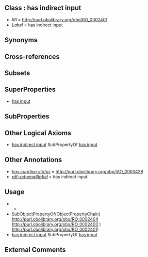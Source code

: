 
## Class : has indirect input

 * *IRI* = http://purl.obolibrary.org/obo/RO_0002401
 * *Label* = has indirect input

## Synonyms


## Cross-references


## Subsets


## SuperProperties

 * [has input](../../RO/33/RO_0002233.md)

## SubProperties


## Other Logical Axioms

 * [has indirect input](../../RO/01/RO_0002401.md) SubPropertyOf [has input](../../RO/33/RO_0002233.md)

## Other Annotations

 * *[has curation status](../../IAO/14/IAO_0000114.md)* = http://purl.obolibrary.org/obo/IAO_0000428
 * *[rdf-schema#label](../../el/rdf-schema#label.md)* = has indirect input

## Usage

 * -
 * SubObjectPropertyOf(ObjectPropertyChain( <http://purl.obolibrary.org/obo/RO_0002404> <http://purl.obolibrary.org/obo/RO_0002400> ) <http://purl.obolibrary.org/obo/RO_0002401>)
 * [has indirect input](../../RO/01/RO_0002401.md) SubPropertyOf [has input](../../RO/33/RO_0002233.md)

## External Comments


